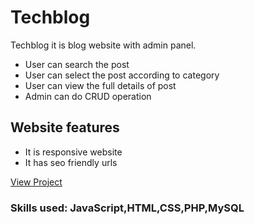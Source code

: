 # Techblog
Techblog it is blog website with admin panel.


- User can search the post
- User can select the post according to category
- User can view the full details of post
- Admin can do CRUD operation

## Website features
- It is responsive website
- It has seo friendly urls

[View Project](https://kumarishwetha.com/techblog/)


### Skills used: JavaScript,HTML,CSS,PHP,MySQL
